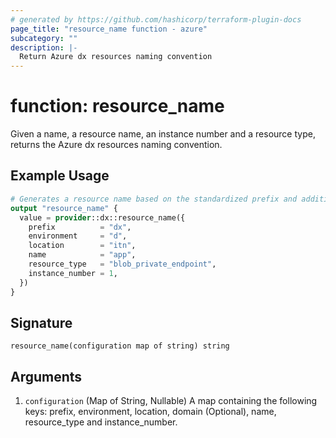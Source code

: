 ```yaml
---
# generated by https://github.com/hashicorp/terraform-plugin-docs
page_title: "resource_name function - azure"
subcategory: ""
description: |-
  Return Azure dx resources naming convention
---
```


# function: resource_name

Given a name, a resource name, an instance number and a resource type, returns the Azure dx resources naming convention.

## Example Usage

```terraform
# Generates a resource name based on the standardized prefix and additional parameters.
output "resource_name" {
  value = provider::dx::resource_name({
    prefix          = "dx",
    environment     = "d",
    location        = "itn",
    name            = "app",
    resource_type   = "blob_private_endpoint",
    instance_number = 1,
  })
}
```

## Signature

<!-- signature generated by tfplugindocs -->
```text
resource_name(configuration map of string) string
```

## Arguments

<!-- arguments generated by tfplugindocs -->
1. `configuration` (Map of String, Nullable) A map containing the following keys: prefix, environment, location, domain (Optional), name, resource_type and instance_number.
